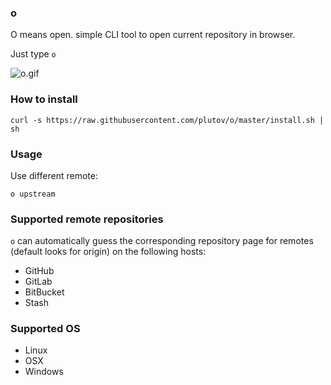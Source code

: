 ### o

O means open. simple CLI tool to open current repository in browser.

Just type `o`

![o.gif](https://raw.githubusercontent.com/plutov/o/master/o.gif)

### How to install

```
curl -s https://raw.githubusercontent.com/plutov/o/master/install.sh | sh
```

### Usage

Use different remote:
```
o upstream
```

### Supported remote repositories

`o` can automatically guess the corresponding repository page for remotes (default looks for origin) on the following hosts:

 - GitHub
 - GitLab
 - BitBucket
 - Stash

### Supported OS

 - Linux
 - OSX
 - Windows
